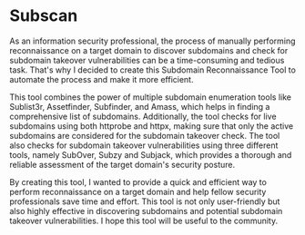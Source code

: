 # Subscan

As an information security professional, the process of manually performing reconnaissance on a target domain to discover subdomains and check for subdomain takeover vulnerabilities can be a time-consuming and tedious task. That's why I decided to create this Subdomain Reconnaissance Tool to automate the process and make it more efficient.

This tool combines the power of multiple subdomain enumeration tools like Sublist3r, Assetfinder, Subfinder, and Amass, which helps in finding a comprehensive list of subdomains. Additionally, the tool checks for live subdomains using both httprobe and httpx, making sure that only the active subdomains are considered for the subdomain takeover check. The tool also checks for subdomain takeover vulnerabilities using three different tools, namely SubOver, Subzy and Subjack, which provides a thorough and reliable assessment of the target domain's security posture.

By creating this tool, I wanted to provide a quick and efficient way to perform reconnaissance on a target domain and help fellow security professionals save time and effort. This tool is not only user-friendly but also highly effective in discovering subdomains and potential subdomain takeover vulnerabilities. I hope this tool will be useful to the community.
